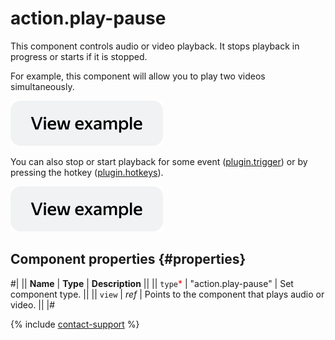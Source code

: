 # action.play-pause

This component controls audio or video playback. It stops playback in progress or starts if it is stopped.

For example, this component will allow you to play two videos simultaneously.

[![View example in the sandbox](../_images/buttons/view-example.svg)](https://ya.cc/t/AiIEBqw-3YbMBH)

You can also stop or start playback for some event ([plugin.trigger](plugin.trigger.md)) or by pressing the hotkey ([plugin.hotkeys](plugin.hotkeys.md)).

[![View example in the sandbox](../_images/buttons/view-example.svg)](https://ya.cc/t/ip43S-aL3tz9c7)

## Component properties {#properties}

#|
|| **Name** | **Type** | **Description** ||
|| `type`<span style="color: red">\*</span> | "action.play-pause" | Set component type. ||
|| `view` | _ref_ | Points to the component that plays audio or video. ||
|#

{% include [contact-support](../_includes/contact-support.md) %}
